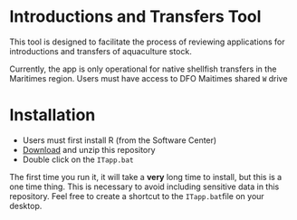 # Introductions and Transfers Tool

This tool is designed to facilitate the process of reviewing applications for introductions and transfers of aquaculture stock. 

Currently, the app is only operational for native shellfish transfers in the Maritimes region. Users must have access to DFO Maitimes shared `W` drive

# Installation

- Users must first install R (from the Software Center)
- [Download](https://github.com/remi-daigle/ITapp/archive/master.zip) and unzip this repository
- Double click on the `ITapp.bat`

The first time you run it, it will take a **very** long time to install, but this is a one time thing. This is necessary to avoid including sensitive data in this repository. Feel free to create a shortcut to the `ITapp.bat`file on your desktop.
